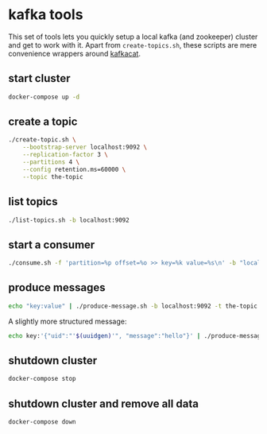 # kafka tools
This set of tools lets you quickly setup a local kafka (and zookeeper) cluster and get to work with it.
Apart from `create-topics.sh`, these scripts are mere convenience wrappers around [kafkacat](https://docs.confluent.io/platform/current/app-development/kafkacat-usage.html).

## start cluster
```bash
docker-compose up -d
```

## create a topic
```bash
./create-topic.sh \
	--bootstrap-server localhost:9092 \
	--replication-factor 3 \
	--partitions 4 \
	--config retention.ms=60000 \
	--topic the-topic
```

## list topics
```bash
./list-topics.sh -b localhost:9092
```

## start a consumer
```bash
./consume.sh -f 'partition=%p offset=%o >> key=%k value=%s\n' -b "localhost:9092" -t "the-topic"
```

## produce messages
```bash
echo "key:value" | ./produce-message.sh -b localhost:9092 -t the-topic -K:
```

A slightly more structured message:
```bash
echo key:'{"uid":"'$(uuidgen)'", "message":"hello"}' | ./produce-message.sh -b localhost:9092 -t the-topic -K:
```

## shutdown cluster
```bash
docker-compose stop
```

## shutdown cluster and remove all data
```bash
docker-compose down
```
